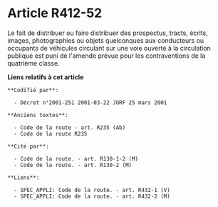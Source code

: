 # Article R412-52

Le fait de distribuer ou faire distribuer des prospectus, tracts, écrits, images, photographies ou objets quelconques aux
conducteurs ou occupants de véhicules circulant sur une voie ouverte à la circulation publique est puni de l'amende prévue
pour les contraventions de la quatrième classe.

**Liens relatifs à cet article**

	**Codifié par**:

	  - Décret n°2001-251 2001-03-22 JORF 25 mars 2001

	**Anciens textes**:

	  - Code de la route - art. R235 (Ab)
	  - Code de la route R235

	**Cité par**:

	  - Code de la route. - art. R130-1-2 (M)
	  - Code de la route. - art. R130-2 (M)

	**Liens**:

	  - SPEC_APPLI: Code de la route. - art. R432-1 (V)
	  - SPEC_APPLI: Code de la route. - art. R432-2 (M)
